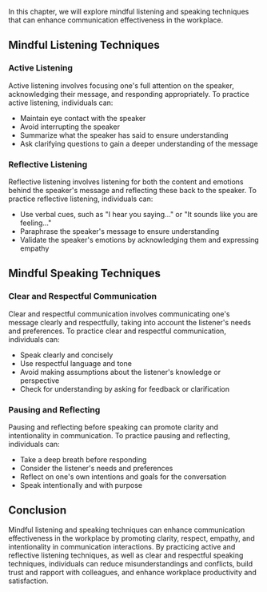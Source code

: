 
In this chapter, we will explore mindful listening and speaking techniques that can enhance communication effectiveness in the workplace.

Mindful Listening Techniques
----------------------------

### Active Listening

Active listening involves focusing one's full attention on the speaker, acknowledging their message, and responding appropriately. To practice active listening, individuals can:

* Maintain eye contact with the speaker
* Avoid interrupting the speaker
* Summarize what the speaker has said to ensure understanding
* Ask clarifying questions to gain a deeper understanding of the message

### Reflective Listening

Reflective listening involves listening for both the content and emotions behind the speaker's message and reflecting these back to the speaker. To practice reflective listening, individuals can:

* Use verbal cues, such as "I hear you saying..." or "It sounds like you are feeling..."
* Paraphrase the speaker's message to ensure understanding
* Validate the speaker's emotions by acknowledging them and expressing empathy

Mindful Speaking Techniques
---------------------------

### Clear and Respectful Communication

Clear and respectful communication involves communicating one's message clearly and respectfully, taking into account the listener's needs and preferences. To practice clear and respectful communication, individuals can:

* Speak clearly and concisely
* Use respectful language and tone
* Avoid making assumptions about the listener's knowledge or perspective
* Check for understanding by asking for feedback or clarification

### Pausing and Reflecting

Pausing and reflecting before speaking can promote clarity and intentionality in communication. To practice pausing and reflecting, individuals can:

* Take a deep breath before responding
* Consider the listener's needs and preferences
* Reflect on one's own intentions and goals for the conversation
* Speak intentionally and with purpose

Conclusion
----------

Mindful listening and speaking techniques can enhance communication effectiveness in the workplace by promoting clarity, respect, empathy, and intentionality in communication interactions. By practicing active and reflective listening techniques, as well as clear and respectful speaking techniques, individuals can reduce misunderstandings and conflicts, build trust and rapport with colleagues, and enhance workplace productivity and satisfaction.
